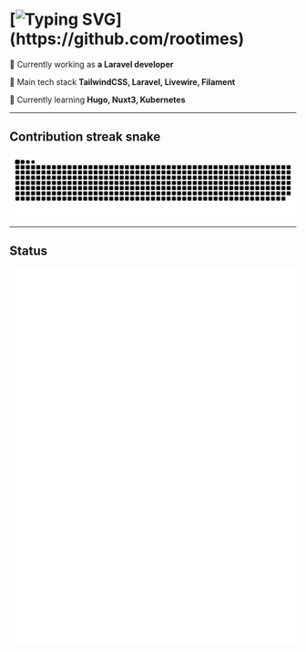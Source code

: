 # [![Typing SVG](https://readme-typing-svg.herokuapp.com?font=Fira+Code&weight=700&size=28&duration=2000&pause=1500&color=9be9a8&center=true&vCenter=true&width=700&lines=Hi+There!+%F0%9F%98%84;I'm+Rootimes!)](https://github.com/rootimes)

🚀 Currently working as **a Laravel developer**

💫 Main tech stack **TailwindCSS, Laravel, Livewire, Filament**

🌱 Currently learning **Hugo, Nuxt3, Kubernetes**

---

## Contribution streak snake

![snake animation](https://github.com/rootimes/rootimes/blob/output/github-snake-dark.svg)

---

## Status

![metric](https://github.com/rootimes/rootimes/blob/output/metrics.svg)
